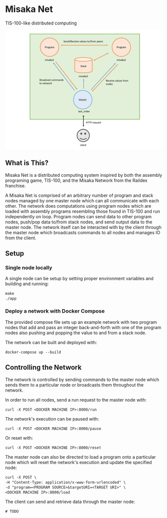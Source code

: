 # Misaka Net

TIS-100-like distributed computing

![Network diagram](/docs/diagram.png)

## What is This?
Misaka Net is a distributed computing system inspired by both the assembly programing game, TIS-100,
and the Misaka Network from the Raildex franchise.

A Misaka Net is comprised of an arbitrary number of program and stack nodes managed by one master node
which can all communicate with each other. The network does computations using program nodes
which are loaded with assembly programs resembling those found in TIS-100 and run independently on loop.
Program nodes can send data to other program nodes, push/pop data to/from stack nodes, and send output data
to the master node. The network itself can be interacted with by the client through the master node
which broadcasts commands to all nodes and manages IO from the client.

## Setup

### Single node locally

A single node can be setup by setting proper environment variables and building and running:

    make
    ./app

### Deploy a network with Docker Compose

The provided compose file sets up an example network with
two program nodes that add and pass an integer back-and-forth
with one of the program nodes also pushing and popping the value to and from a stack node.

The network can be built and deployed with:

    docker-compose up --build

## Controlling the Network

The network is controlled by sending commands to the master node which
sends them to a particular node or broadcasts them throughout the network.

In order to run all nodes, send a run request to the master node with:

    curl -X POST <DOCKER MACHINE IP>:8000/run

The network's execution can be paused with:

    curl -X POST <DOCKER MACHINE IP>:8000/pause

Or reset with:

    curl -X POST <DOCKER MACHINE IP>:8000/reset

The master node can also be directed to load a program onto a particular node which
will reset the network's execution and update the specified node:

    curl -X POST \
    -H "Content-Type: application/x-www-form-urlencoded" \
    -d "program=<PROGRAM SOURCE>&targetURI=<TARGET URI>" \
    <DOCKER MACHINE IP>:8000/load

The client can send and retrieve data through the master node:

    # TODO